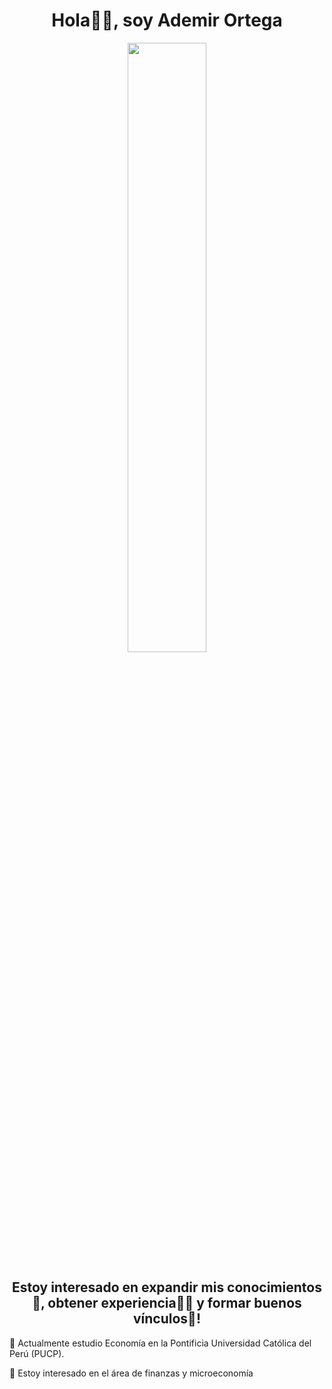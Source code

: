 <h1 align= "center"><b>Hola🙋‍♂️, soy Ademir Ortega</b></h1>
<p align="center"><img width=50% src="https://media.giphy.com/media/IThjAlJnD9WNO/giphy.gif"></p>
<h2 align= "center"><b>Estoy interesado en expandir mis conocimientos🧠, obtener experiencia👨‍🏭 y formar buenos vínculos🤝!</b></h2>

🌱 Actualmente estudio Economía en la Pontificia Universidad Católica del Perú (PUCP).

💬 Estoy interesado en el área de finanzas y microeconomía



